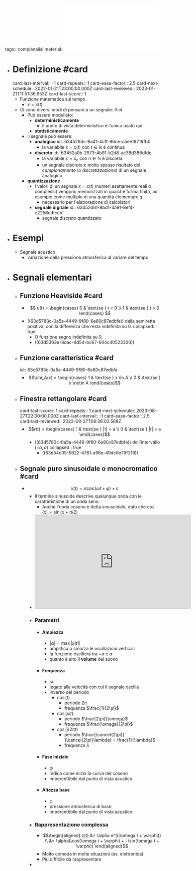 tags:: complanalisi
material::  ![GasquetWitomski.pdf](../assets/GasquetWitomski_1665475774594_0.pdf)

- # Definizione #card
  card-last-interval:: -1
  card-repeats:: 1
  card-ease-factor:: 2.5
  card-next-schedule:: 2022-01-21T23:00:00.000Z
  card-last-reviewed:: 2023-01-21T11:51:36.953Z
  card-last-score:: 1
	- Funzione matematica sul tempo.
		- $x = x(t)$
	- Ci sono diversi modi di pensare a un segnale: #.ol
		- Può essere modellato:
			- **deterministicamente**
				- il punto di vista deterministico è l'unico usato qui.
			- **statisticamente**
		- Il segnale può essere:
			- **analogico**
			  id:: 634529dc-9a41-4c1f-86ce-c5ee18719fb0
				- la variabile $x = x(t)$ con $t \in \mathbb{R}$ è continua
			- **discreto**
			  id:: 63452a0b-2973-4b91-b2d8-ac38d386dfde
				- la variabile $x = x_n$ con $n \in \mathbb{N}$ è discreta
				- un segnale discreto è molto spesso risultato del *campionamento* (o *discretizzazione*) di un segnale analogico
		- **quantizzazione**
			- I valori di un segnale $x = x(t)$ (numeri esattamente reali o complessi) vengono memorizzati in qualche forma finita, ad esempio come multiplo di una quantità elementare $q$.
				- necessario per l'elaborazione di calcolatori
			- **segnale digitale**
			  id:: 63452d61-8bd1-4a91-8ef4-e2256cdfccbf
				- segnale discreto quantizzato
- # Esempi
	- Segnale acustico
		- variazione della pressione atmosferica al variare del tempo
- # Segnali elementari
	- ## Funzione Heaviside #card
		- $$
		  u(t) = \begin{cases}
		  0 & \text{se } t < 0 \\
		  1 & \text{se } t > 0
		  \end{cases}
		  $$
		- ((63d5783c-0a5a-4449-9f80-6e80c87edbfe)) della semiretta positiva, con la differenza che resta indefinita su 0.
		  collapsed:: true
			- O funzione segno indefinita su 0.
			- ((63d5363e-8dac-4d54-bc67-604c40523300))
	- ## Funzione caratteristica #card
	  id:: 63d5783c-0a5a-4449-9f80-6e80c87edbfe
		- $$\chi_A(x) = \begin{cases}
		  1 & \text{se } x \in A \\
		  0 & \text{se } x \notin A
		  \end{cases}$$
	- ## Finestra rettangolare #card
	  card-last-score:: 1
	  card-repeats:: 1
	  card-next-schedule:: 2023-08-27T22:00:00.000Z
	  card-last-interval:: -1
	  card-ease-factor:: 2.5
	  card-last-reviewed:: 2023-08-27T08:36:02.588Z
		- $$r(t) = \begin{cases}
		  1 & \text{se } |t| < a \\
		  0 & \text{se } |t| > a
		  \end{cases}$$
			- ((63d5783c-0a5a-4449-9f80-6e80c87edbfe)) dell'intervallo $(-a, a)$
			  collapsed:: true
				- ((63d54c05-5822-4781-a96e-49dc6e79f219))
	- ## Segnale puro sinusoidale o monocromatico #card
		- $$x(t) = \alpha \cos(\omega t + \varphi) + c$$
			- Il termine sinusoide descrive qualunque onda con le caratteristiche di un onda seno.
				- Anche l'onda coseno è detta sinusoidale, dato che $\cos(x)=\sin(x+\pi/2)$
			- <iframe src="https://www.desmos.com/calculator/tzthsgrryt?embed" width="500" height="300" style="border: 1px solid #ccc" frameborder=0></iframe>
			- ### Parametri
				- #### Ampiezza
					- $|\alpha| = \max | x(t) |$
					- amplifica o smorza le oscillazioni verticali
					- la funzione oscillerà tra $-\alpha$ e $\alpha$
					- quanto è alto il **volume** del suono
				- #### Frequenza
					- $\omega$
					- legato alla velocità con cui il segnale oscilla
					- inverso del periodo
						- $\cos(t)$
							- periodo $2\pi$
							- frequenza $\frac{1}{2\pi}$
						- $\cos(\omega t)$
							- periodo $\frac{2\pi}{\omega}$
							- frequenza $\frac{\omega}{2\pi}$
						- $\cos(\lambda 2 \pi t)$
							- periodo $\frac{\cancel{2\pi}}{\cancel{2\pi}\lambda} = \frac{1}{\lambda}$
							- frequenza $\lambda$
				- #### Fase iniziale
					- $\varphi$
					- indica come inizia la curva del coseno
					- impercettibile dal punto di vista acustico
				- #### Altezza base
					- $c$
					- pressione atmosferica di base
					- impercettibile dal punto di vista acustico
			- ### Rappresentazione complessa
				- $$\begin{aligned}
				  z(t) &= \alpha e^{i(\omega t + \varphi)} \\
				  &= \alpha(\cos(\omega t + \varphi) + i \sin(\omega t + \varphi))
				  \end{aligned}$$
				- Molto comoda in molte situazioni (es. elettronica)
				- Più difficile da rappresentare
			-